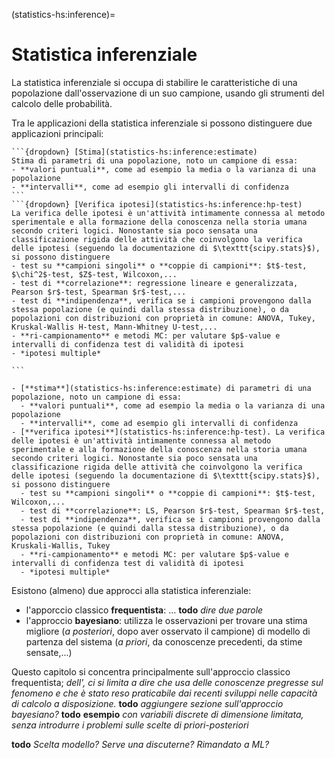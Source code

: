 (statistics-hs:inference)=
# Statistica inferenziale

La statistica inferenziale si occupa di stabilire le caratteristiche di una popolazione dall'osservazione di un suo campione, usando gli strumenti del calcolo delle probabilità. 
<!-- La statistica inferenziale usa gli strumenti del calcolo delle probabilità, per svolgere il compito inverso -->

Tra le applicazioni della statistica inferenziale si possono distinguere due applicazioni principali:
````{only} html
```{dropdown} [Stima](statistics-hs:inference:estimate)
Stima di parametri di una popolazione, noto un campione di essa:
- **valori puntuali**, come ad esempio la media o la varianza di una popolazione
- **intervalli**, come ad esempio gli intervalli di confidenza
```
```{dropdown} [Verifica ipotesi](statistics-hs:inference:hp-test)
La verifica delle ipotesi è un'attività intimamente connessa al metodo sperimentale e alla formazione della conoscenza nella storia umana secondo criteri logici. Nonostante sia poco sensata una classificazione rigida delle attività che coinvolgono la verifica delle ipotesi (seguendo la documentazione di $\texttt{scipy.stats}$), si possono distinguere
- test su **campioni singoli** o **coppie di campioni**: $t$-test, $\chi^2$-test, $Z$-test, Wilcoxon,...
- test di **correlazione**: regressione lineare e generalizzata, Pearson $r$-test, Spearman $r$-test,...
- test di **indipendenza**, verifica se i campioni provengono dalla stessa popolazione (e quindi dalla stessa distribuzione), o da popolazioni con distribuzioni con proprietà in comune: ANOVA, Tukey, Kruskal-Wallis H-test, Mann-Whitney U-test,...
- **ri-campionamento** e metodi MC: per valutare $p$-value e intervalli di confidenza test di validità di ipotesi
- *ipotesi multiple*

```
````
````{only} latex
- [**stima**](statistics-hs:inference:estimate) di parametri di una popolazione, noto un campione di essa:
  - **valori puntuali**, come ad esempio la media o la varianza di una popolazione
  - **intervalli**, come ad esempio gli intervalli di confidenza
- [**verifica ipotesi**](statistics-hs:inference:hp-test). La verifica delle ipotesi è un'attività intimamente connessa al metodo sperimentale e alla formazione della conoscenza nella storia umana secondo criteri logici. Nonostante sia poco sensata una classificazione rigida delle attività che coinvolgono la verifica delle ipotesi (seguendo la documentazione di $\texttt{scipy.stats}$), si possono distinguere
  - test su **campioni singoli** o **coppie di campioni**: $t$-test, Wilcoxon,...
  - test di **correlazione**: LS, Pearson $r$-test, Spearman $r$-test,
  - test di **indipendenza**, verifica se i campioni provengono dalla stessa popolazione (e quindi dalla stessa distribuzione), o da popolazioni con distribuzioni con proprietà in comune: ANOVA, Kruskali-Wallis, Tukey
  - **ri-campionamento** e metodi MC: per valutare $p$-value e intervalli di confidenza test di validità di ipotesi
  - *ipotesi multiple*
````

Esistono (almeno) due approcci alla statistica inferenziale:
- l'apporccio classico **frequentista**: ... **todo** *dire due parole* 
- l'approccio **bayesiano**: utilizza le osservazioni per trovare una stima migliore (*a posteriori*, dopo aver osservato il campione) di modello di partenza del sistema (*a priori*, da conoscenze precedenti, da stime sensate,...)

Questo capitolo si concentra principalmente sull'approccio classico frequentista; *dell', ci si limita a dire che usa delle *conoscenze pregresse* sul fenomeno e che è stato reso praticabile dai recenti sviluppi nelle capacità di calcolo a disposizione.* **todo** *aggiungere sezione sull'approccio bayesiano?* **todo** **esempio** *con variabili discrete di dimensione limitata, senza introdurre i problemi sulle scelte di priori-posteriori*

**todo** *Scelta modello? Serve una discuterne? Rimandato a ML?*


<!--
  - ...
  - correlazione tra due variabili: Pearson (correlazione lineare, approssimazione lineare), Spearman (correlazione, tra due variabili con relazione monotona);
  - Wilcoxon: campioni non indipendenti;
  - Mann-Withney: campioni indipendenti; vengono dalla stessa popolazione?
  - Kruskas-Wallis: campioni indipendenti; vengono dalla stessa popolazione?
  - Tukey range method:
-->

<!--
- **stima (puntuale)**.
  - **Metodi.**
    - MLE (minimi quadrati,...)
    - Metodo dei momenti

  - **Approcci.**
    - Maximum Likelihood Method (MLE). Date $N$ osservazioni di un campione $\mathbf{x} = \{ x_n \}_{n=1:N}$, e ipotizzata una funzione di probabilità della grandezza osservata relativa alla popolazione, $p(x| \symbf{\theta})$ che dipende dai parametri $\mathbf{\theta}$, si vuole determinare il valore dei parametri che rende massima la probabilità condizionata di aver osservato il campione,
    
      $$\max_{\symbf{\theta}} \, f(\mathbf{x}|\symbf{\theta}) \ .$$
   
      Se è possibile supporre che le osservazioni siano tra di loro statisticamente indipendenti si può scrivere,
   
      $$f(\mathbf{x}|\symbf{\theta}) = \prod_{n=1}^N p(x_n|\symbf{\theta}) \ .$$
   
    - Maximum a posteriori (MAP). I parametri $\theta$ vengono trattati come variabili casuali con distribuzioni a priori $g(\theta)$, ... **todo**
  
    $$f_{\theta|X}(\theta|x) = \frac{f_{X|\theta}(x|\theta) f_{\theta}(\theta) }{f_X(x)} \ ,$$
-->


